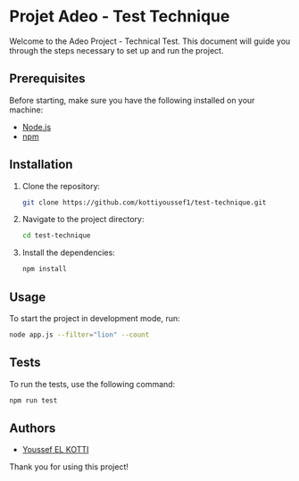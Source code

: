 # Projet Adeo - Test Technique

Welcome to the Adeo Project - Technical Test. This document will guide you through the steps necessary to set up and run the project.

## Prerequisites

Before starting, make sure you have the following installed on your machine:

- [Node.js](https://nodejs.org/)
- [npm](https://www.npmjs.com/)

## Installation

1. Clone the repository:

    ```bash
    git clone https://github.com/kottiyoussef1/test-technique.git
    ```

2. Navigate to the project directory:

    ```bash
    cd test-technique
    ```

3. Install the dependencies:

    ```bash
    npm install
    ```

## Usage

To start the project in development mode, run:

```bash
node app.js --filter="lion" --count
```

## Tests

To run the tests, use the following command:

```bash
npm run test
```

## Authors

- [Youssef EL KOTTI](https://github.com/kottiyoussef1)

Thank you for using this project!


